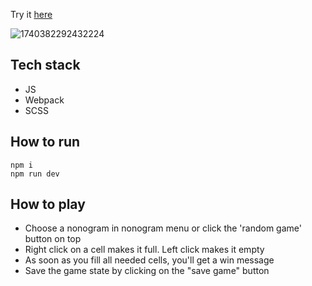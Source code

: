 Try it <a href="https://yana-pavlova.github.io/nonograms/">here</a>

![1740382292432224](https://github.com/user-attachments/assets/86825c40-9bb5-44e9-9fff-473fd0a21b54)


## Tech stack

- JS
- Webpack
- SCSS

## How to run

```
npm i
npm run dev
```

## How to play

- Choose a nonogram in nonogram menu or click the 'random game' button on top
- Right click on a cell makes it full. Left click makes it empty
- As soon as you fill all needed cells, you'll get a win message
- Save the game state by clicking on the "save game" button
